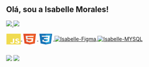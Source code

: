 ## Olá, sou a Isabelle Morales!
<div>
  <a href="https://github.com/isabellemorales/isabellemorales">
  <img height="180cm" src="https://github-readme-stats.vercel.app/api?username=isabellemorales&theme=radical&show_icons=true"/>
  <img height="180cm" src="https://github-readme-stats.vercel.app/api/top-langs/?username=isabellemorales&layout=compact&theme=radical"/>
</div>

<div style="display: inline_block"><br>
  <img align="center" alt="Isabelle-Js" height="30" width="40" src="https://raw.githubusercontent.com/devicons/devicon/master/icons/javascript/javascript-plain.svg">
  <img align="center" alt="Isabelle-HTML" height="30" width="40" src="https://raw.githubusercontent.com/devicons/devicon/master/icons/html5/html5-original.svg">
  <img align="center" alt="Isabelle-CSS" height="30" width="40" src="https://raw.githubusercontent.com/devicons/devicon/master/icons/css3/css3-original.svg">
  <img align="center" alt="Isabelle-Figma" height="30" width="40"src="https://cdn.jsdelivr.net/gh/devicons/devicon@latest/icons/figma/figma-original.svg">
  <img  align="center" alt="Isabelle-MYSQL" height="30" width="40" src="https://cdn.jsdelivr.net/gh/devicons/devicon@latest/icons/mysql/mysql-plain-wordmark.svg" />
          
          
</div>

##

<div> 
  <a href = "mailto:isabellemoralesp@gmail.com"><img src="https://img.shields.io/badge/-Gmail-%23333?style=for-the-badge&logo=gmail&logoColor=white" target="_blank"></a>
  <a href="https://www.linkedin.com/in/isabellemorales/" target="_blank"><img src="https://img.shields.io/badge/-LinkedIn-%230077B5?style=for-the-badge&logo=linkedin&logoColor=white" target="_blank"></a> 
  
</div>

 
 
